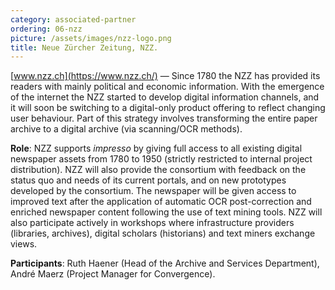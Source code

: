 ```yaml
---
category: associated-partner
ordering: 06-nzz
picture: /assets/images/nzz-logo.png
title: Neue Zürcher Zeitung, NZZ.
---
```


[www.nzz.ch](https://www.nzz.ch/) &mdash; Since 1780 the NZZ has provided its readers with mainly political and economic information. With the emergence of the internet the NZZ started to develop digital information channels, and it will soon be switching to a digital-only product offering to reflect changing user behaviour. Part of this strategy involves transforming the entire paper archive to a digital archive (via scanning/OCR methods).

**Role**: NZZ supports *impresso* by giving full access to all existing digital newspaper assets from 1780 to 1950 (strictly restricted to internal project distribution). NZZ will also provide the consortium with feedback on the status quo and needs of its current portals, and on new prototypes developed by the consortium. The newspaper will be given access to improved text after the application of automatic OCR post-correction and enriched newspaper content following the use of text mining tools. NZZ will also participate actively in workshops where infrastructure providers (libraries, archives), digital scholars (historians) and text miners exchange views.

**Participants**: Ruth Haener (Head of the Archive and Services Department), André Maerz (Project Manager for Convergence).


